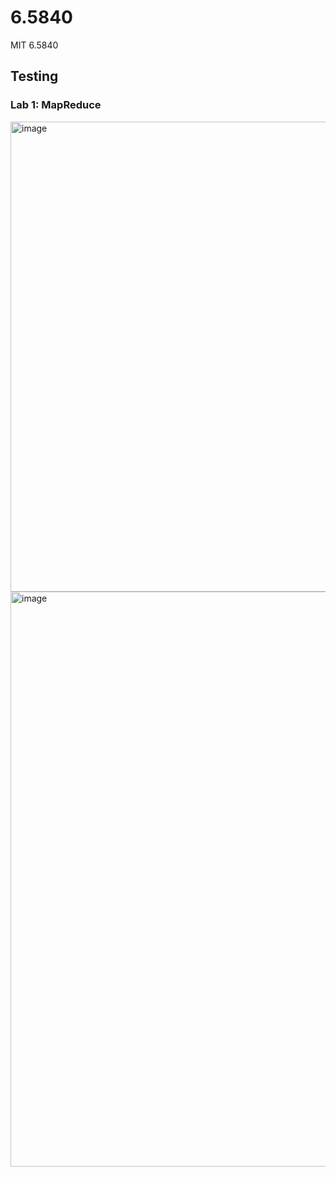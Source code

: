 # 6.5840
MIT 6.5840

## Testing
### Lab 1: MapReduce
<img width="752" alt="image" src="https://github.com/WeiqiangYu0528/6.5840/assets/38880371/1780ab85-aa0c-4ef8-8a77-7bcf5b9bdcae">
<img width="920" alt="image" src="https://github.com/WeiqiangYu0528/6.5840/assets/38880371/95b25bed-6f5a-47fc-b6ca-0c58256f53ef">
